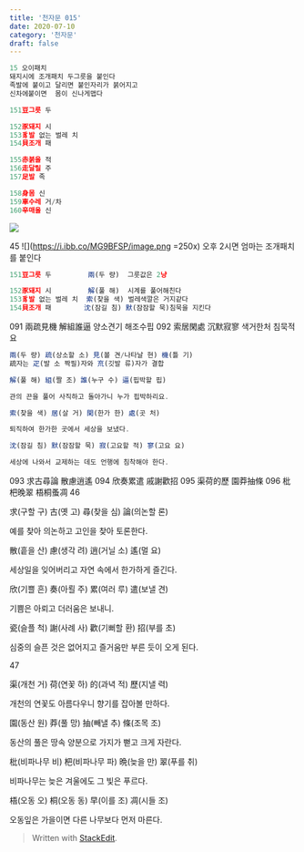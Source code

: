 ```yaml
---
title: '천자문 015'
date: 2020-07-10
category: '천자문'
draft: false
---
```

```js
15 오이패치
돼지시에 조개패치 두그릇을 붙인다
족발에 붙이고 달리면 붙인자리가 붉어지고
신차에붙이면  몸이 신나게맵다
```
```js
151豆그릇 두

152豕돼지 시
153豸발 없는 벌레 치
154貝조개 패

155赤붉을 적
156走달릴 주
157足발 족

158身몸 신
159車수레 거/차
160辛매울 신
```
![](https://i.ibb.co/wRrV8j5/2020-07-10-10-51-15.png)
     
45
![](https://i.ibb.co/MG9BFSP/image.png =250x)
오후 2시면 엄마는 조개패치를 붙인다
```js
151豆그릇 두         兩(두 량)  그룻값은 2냥

152豕돼지 시         解(풀 해)  시계를 풀어해친다
153豸발 없는 벌레 치  索(찾을 색) 벌레색깔은 거지같다
154貝조개 패        沈(잠길 침) 默(잠잠할 묵)침묵을 지킨다 
```
 091 兩疏見機 解組誰逼 양소견기 해조수핍
 092 索居閑處 沉默寂寥 색거한처 침묵적요
```js
兩(두 량) 疏(상소할 소) 見(볼 견/나타날 현) 機(틀 기)
疏자는 疋(발 소 짝필)자와 㐬(깃발 류)자가 결합

解(풀 해) 組(짤 조) 誰(누구 수) 逼(핍박할 핍)

관의 끈을 풀어 사직하고 돌아가니 누가 핍박하리요.

索(찾을 색) 居(살 거) 閑(한가 한) 處(곳 처)

퇴직하여 한가한 곳에서 세상을 보냈다.

沈(잠길 침) 默(잠잠할 묵) 寂(고요할 적) 寥(고요 요)

세상에 나와서 교제하는 데도 언행에 침착해야 한다.
```
    
093 求古尋論 散慮逍遙 094 欣奏累遣 戚謝歡招 
095 渠荷的歷 園莽抽條 096 枇杷晚翠 梧桐蚤凋
46

求(구할 구) 古(옛 고) 尋(찾을 심) 論(의논할 론)

예를 찾아 의논하고 고인을 찾아 토론한다.

散(흩을 산) 慮(생각 려) 逍(거닐 소) 遙(멀 요)

세상일을 잊어버리고 자연 속에서 한가하게 즐긴다.

欣(기쁠 흔) 奏(아뢸 주) 累(여러 루) 遣(보낼 견)

기쁨은 아뢰고 더러움은 보내니.

瓷(슬플 척) 謝(사례 사) 歡(기뻐할 환) 招(부를 초)

심중의 슬픈 것은 없어지고 즐거움만 부른 듯이 오게 된다.

47

渠(개천 거) 荷(연꽃 하) 的(과녁 적) 歷(지낼 력)

개천의 연꽃도 아름다우니 향기를 잡아볼 만하다.

園(동산 원) 莽(풀 망) 抽(빼낼 추) 條(조목 조)

동산의 풀은 땅속 양분으로 가지가 뻗고 크게 자란다.

枇(비파나무 비) 杷(비파나무 파) 晩(늦을 만) 翠(푸를 취)

비파나무는 늦은 겨울에도 그 빛은 푸르다.

梧(오동 오) 桐(오동 동) 早(이를 조) 凋(시들 조)

오동잎은  가을이면  다른  나무보다  먼저  마른다.
> Written with [StackEdit](https://stackedit.io/).
<!--stackedit_data:
eyJoaXN0b3J5IjpbODA0OTg5NTQ4LDk0NDQ1MjY5NywtMTI4Nz
A5NzAzMiwtMTM2MjEyNzk1NywtMTIwNDAwMjc4MSw2MjAwMjg2
NTUsLTE1NjQ2MjQ0MTMsMTcyNjAyOTUsLTE3NTEzODgwMDgsOD
c3MjgxMTE1LDEzMzMxNzg5NzQsMTkyMjIzMjY5MiwtMTkwNjY5
NTg5OCwtMjQwMjc4NDQwXX0=
-->